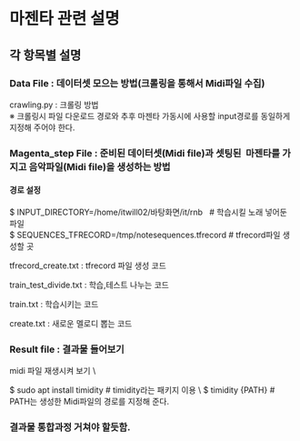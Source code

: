# 마젠타 관련 설명

## 각 항목별 설명
### Data File : 데이터셋 모으는 방법(크롤링을 통해서 Midi파일 수집)

crawling.py : 크롤링 방법 \
  ※ 크롤링시 파일 다운로드 경로와 추후 마젠타 가동시에 사용할 input경로를 동일하게 지정해 주어야 한다.

### Magenta_step File : 준비된 데이터셋(Midi file)과 셋팅된  마젠타를 가지고 음악파일(Midi file)을 생성하는 방법
#### 경로 설정 

$ INPUT_DIRECTORY=/home/itwill02/바탕화면/it/rnb       # 학습시킬 노래 넣어둔 파일 \
$ SEQUENCES_TFRECORD=/tmp/notesequences.tfrecord    # tfrecord파일 생성할 곳 

tfrecord_create.txt : tfrecord 파일 생성 코드

train_test_divide.txt : 학습,테스트 나누는 코드

train.txt : 학습시키는 코드

create.txt : 새로운 멜로디 뽑는 코드

### Result file : 결과물 들어보기
midi 파일 재생시켜 보기 \

$ sudo apt install timidity # timidity라는 패키지 이용 \ 
$ timidity {PATH} # PATH는 생성한 Midi파일의 경로를 지정해 준다.




### 결과물 통합과정 거쳐야 할듯함.
